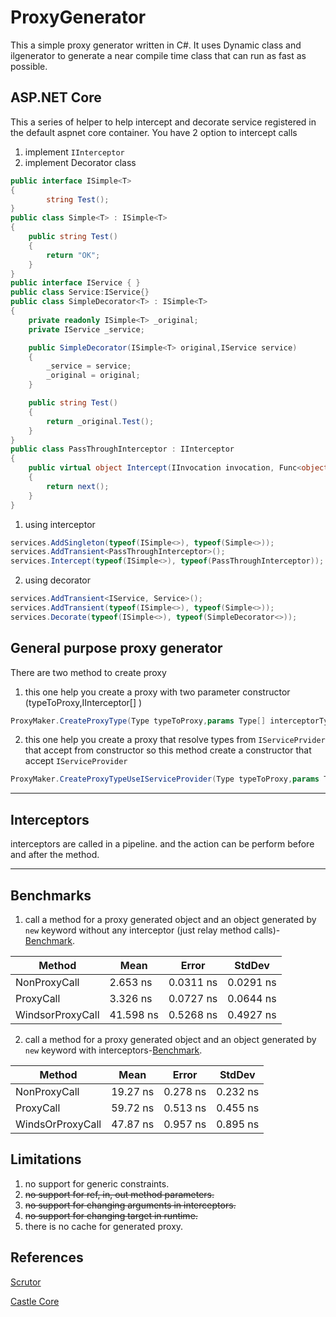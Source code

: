 # ProxyGenerator
This a simple proxy generator written in C#.
It uses Dynamic class and ilgenerator to generate a near compile time class that can run as fast as possible.

## ASP.NET Core 
This a series of helper to help intercept and decorate service registered in the default aspnet core container.
You have 2 option to intercept calls 
1. implement `IInterceptor`
2. implement Decorator class

```C#
public interface ISimple<T>
{
        string Test();
}
public class Simple<T> : ISimple<T>
{
    public string Test()
    {
        return "OK";
    }
}
public interface IService { }
public class Service:IService{}
public class SimpleDecorator<T> : ISimple<T>
{
    private readonly ISimple<T> _original;
    private IService _service;

    public SimpleDecorator(ISimple<T> original,IService service)
    {
        _service = service;
        _original = original;
    }

    public string Test()
    {
        return _original.Test();
    }
}
public class PassThroughInterceptor : IInterceptor
{
    public virtual object Intercept(IInvocation invocation, Func<object> next)
    {
        return next();
    }
}
```
1. using interceptor
```C#
services.AddSingleton(typeof(ISimple<>), typeof(Simple<>));
services.AddTransient<PassThroughInterceptor>();
services.Intercept(typeof(ISimple<>), typeof(PassThroughInterceptor));
```
2. using decorator
```C#
services.AddTransient<IService, Service>();
services.AddTransient(typeof(ISimple<>), typeof(Simple<>));
services.Decorate(typeof(ISimple<>), typeof(SimpleDecorator<>));
```
## General purpose proxy generator

 There are two method to create proxy

1. this one help you create a proxy with two parameter constructor (typeToProxy,IInterceptor[] )
```C#
ProxyMaker.CreateProxyType(Type typeToProxy,params Type[] interceptorTypes)
```


2. this one help you create a proxy that resolve types from `IServicePrvider` that accept from constructor so this method create a constructor that accept `IServiceProvider`

```C#
ProxyMaker.CreateProxyTypeUseIServiceProvider(Type typeToProxy,params Type[] interceptorTypes)
```
***
## Interceptors
interceptors are called in a pipeline. and the action can be perform before and after the method.
***
## Benchmarks

1. call a method for a proxy generated object and an object generated by `new` keyword without any interceptor (just relay method calls)-[Benchmark](ProxyGenerator.Benchmark/ProxyInstanceBenchmark.cs).

| Method           | Mean      | Error     | StdDev    |
| ---------------- | --------- | --------- | --------- |
| NonProxyCall     | 2.653 ns  | 0.0311 ns | 0.0291 ns |
| ProxyCall        | 3.326 ns  | 0.0727 ns | 0.0644 ns |
| WindsorProxyCall | 41.598 ns | 0.5268 ns | 0.4927 ns |


2. call a method for a proxy generated object and an object generated by `new` keyword with interceptors-[Benchmark](ProxyGenerator.Benchmark/ProxyInterceptorBenchmark.cs).

| Method           | Mean     | Error    | StdDev   |
| ---------------- | -------- | -------- | -------- |
| NonProxyCall     | 19.27 ns | 0.278 ns | 0.232 ns |
| ProxyCall        | 59.72 ns | 0.513 ns | 0.455 ns |
| WindsOrProxyCall | 47.87 ns | 0.957 ns | 0.895 ns |




## Limitations
1. no support for generic constraints.
2. ~~no support for ref, in, out method parameters.~~
3. ~~no support for changing arguments in interceptors.~~
4. ~~no support for changing target in runtime.~~
5. there is no cache for generated proxy.

## References
[Scrutor](https://github.com/khellang/Scrutor)

[Castle Core](https://github.com/castleproject/Core)